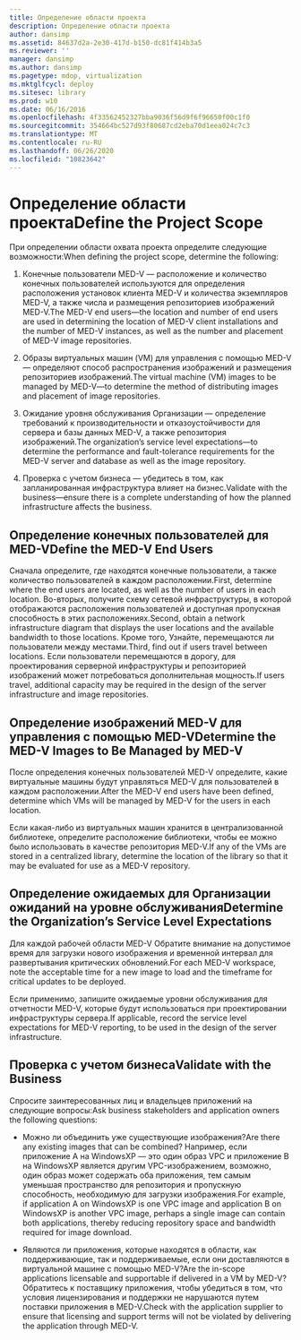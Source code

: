 ```yaml
---
title: Определение области проекта
description: Определение области проекта
author: dansimp
ms.assetid: 84637d2a-2e30-417d-b150-dc81f414b3a5
ms.reviewer: ''
manager: dansimp
ms.author: dansimp
ms.pagetype: mdop, virtualization
ms.mktglfcycl: deploy
ms.sitesec: library
ms.prod: w10
ms.date: 06/16/2016
ms.openlocfilehash: 4f33562452327bba9036f56d9f6f96650f00c1f0
ms.sourcegitcommit: 354664bc527d93f80687cd2eba70d1eea024c7c3
ms.translationtype: MT
ms.contentlocale: ru-RU
ms.lasthandoff: 06/26/2020
ms.locfileid: "10823642"
---
```

# <span data-ttu-id="c1ca9-103">Определение области проекта</span><span class="sxs-lookup"><span data-stu-id="c1ca9-103">Define the Project Scope</span></span>


<span data-ttu-id="c1ca9-104">При определении области охвата проекта определите следующие возможности:</span><span class="sxs-lookup"><span data-stu-id="c1ca9-104">When defining the project scope, determine the following:</span></span>

1.  <span data-ttu-id="c1ca9-105">Конечные пользователи MED-V — расположение и количество конечных пользователей используются для определения расположения установок клиента MED-V и количества экземпляров MED-V, а также числа и размещения репозиториев изображений MED-V.</span><span class="sxs-lookup"><span data-stu-id="c1ca9-105">The MED-V end users—the location and number of end users are used in determining the location of MED-V client installations and the number of MED-V instances, as well as the number and placement of MED-V image repositories.</span></span>

2.  <span data-ttu-id="c1ca9-106">Образы виртуальных машин (VM) для управления с помощью MED-V — определяют способ распространения изображений и размещения репозиториев изображений.</span><span class="sxs-lookup"><span data-stu-id="c1ca9-106">The virtual machine (VM) images to be managed by MED-V—to determine the method of distributing images and placement of image repositories.</span></span>

3.  <span data-ttu-id="c1ca9-107">Ожидание уровня обслуживания Организации — определение требований к производительности и отказоустойчивости для сервера и базы данных MED-V, а также репозитория изображений.</span><span class="sxs-lookup"><span data-stu-id="c1ca9-107">The organization’s service level expectations—to determine the performance and fault-tolerance requirements for the MED-V server and database as well as the image repository.</span></span>

4.  <span data-ttu-id="c1ca9-108">Проверка с учетом бизнеса — убедитесь в том, как запланированная инфраструктура влияет на бизнес.</span><span class="sxs-lookup"><span data-stu-id="c1ca9-108">Validate with the business—ensure there is a complete understanding of how the planned infrastructure affects the business.</span></span>

## <span data-ttu-id="c1ca9-109">Определение конечных пользователей для MED-V</span><span class="sxs-lookup"><span data-stu-id="c1ca9-109">Define the MED-V End Users</span></span>


<span data-ttu-id="c1ca9-110">Сначала определите, где находятся конечные пользователи, а также количество пользователей в каждом расположении.</span><span class="sxs-lookup"><span data-stu-id="c1ca9-110">First, determine where the end users are located, as well as the number of users in each location.</span></span> <span data-ttu-id="c1ca9-111">Во-вторых, получите схему сетевой инфраструктуры, в которой отображаются расположения пользователей и доступная пропускная способность в этих расположениях.</span><span class="sxs-lookup"><span data-stu-id="c1ca9-111">Second, obtain a network infrastructure diagram that displays the user locations and the available bandwidth to those locations.</span></span> <span data-ttu-id="c1ca9-112">Кроме того, Узнайте, перемещаются ли пользователи между местами.</span><span class="sxs-lookup"><span data-stu-id="c1ca9-112">Third, find out if users travel between locations.</span></span> <span data-ttu-id="c1ca9-113">Если пользователи перемещаются в дорогу, для проектирования серверной инфраструктуры и репозиторией изображений может потребоваться дополнительная мощность.</span><span class="sxs-lookup"><span data-stu-id="c1ca9-113">If users travel, additional capacity may be required in the design of the server infrastructure and image repositories.</span></span>

## <span data-ttu-id="c1ca9-114">Определение изображений MED-V для управления с помощью MED-V</span><span class="sxs-lookup"><span data-stu-id="c1ca9-114">Determine the MED-V Images to Be Managed by MED-V</span></span>


<span data-ttu-id="c1ca9-115">После определения конечных пользователей MED-V определите, какие виртуальные машины будут управляться MED-V для пользователей в каждом расположении.</span><span class="sxs-lookup"><span data-stu-id="c1ca9-115">After the MED-V end users have been defined, determine which VMs will be managed by MED-V for the users in each location.</span></span>

<span data-ttu-id="c1ca9-116">Если какая-либо из виртуальных машин хранится в централизованной библиотеке, определите расположение библиотеки, чтобы ее можно было использовать в качестве репозитория MED-V.</span><span class="sxs-lookup"><span data-stu-id="c1ca9-116">If any of the VMs are stored in a centralized library, determine the location of the library so that it may be evaluated for use as a MED-V repository.</span></span>

## <a href="" id="determine-the-organization-s-service-level-expectations"></a><span data-ttu-id="c1ca9-117">Определение ожидаемых для Организации ожиданий на уровне обслуживания</span><span class="sxs-lookup"><span data-stu-id="c1ca9-117">Determine the Organization’s Service Level Expectations</span></span>


<span data-ttu-id="c1ca9-118">Для каждой рабочей области MED-V Обратите внимание на допустимое время для загрузки нового изображения и временной интервал для развертывания критических обновлений.</span><span class="sxs-lookup"><span data-stu-id="c1ca9-118">For each MED-V workspace, note the acceptable time for a new image to load and the timeframe for critical updates to be deployed.</span></span>

<span data-ttu-id="c1ca9-119">Если применимо, запишите ожидаемые уровни обслуживания для отчетности MED-V, которые будут использоваться при проектировании инфраструктуры сервера.</span><span class="sxs-lookup"><span data-stu-id="c1ca9-119">If applicable, record the service level expectations for MED-V reporting, to be used in the design of the server infrastructure.</span></span>

## <span data-ttu-id="c1ca9-120">Проверка с учетом бизнеса</span><span class="sxs-lookup"><span data-stu-id="c1ca9-120">Validate with the Business</span></span>


<span data-ttu-id="c1ca9-121">Спросите заинтересованных лиц и владельцев приложений на следующие вопросы:</span><span class="sxs-lookup"><span data-stu-id="c1ca9-121">Ask business stakeholders and application owners the following questions:</span></span>

-   <span data-ttu-id="c1ca9-122">Можно ли объединить уже существующие изображения?</span><span class="sxs-lookup"><span data-stu-id="c1ca9-122">Are there any existing images that can be combined?</span></span> <span data-ttu-id="c1ca9-123">Например, если приложение A на WindowsXP — это один образ VPC и приложение B на WindowsXP является другим VPC-изображением, возможно, один образ может содержать оба приложения, тем самым уменьшая пространство для репозитория и пропускную способность, необходимую для загрузки изображения.</span><span class="sxs-lookup"><span data-stu-id="c1ca9-123">For example, if application A on WindowsXP is one VPC image and application B on WindowsXP is another VPC image, perhaps a single image can contain both applications, thereby reducing repository space and bandwidth required for image download.</span></span>

-   <span data-ttu-id="c1ca9-124">Являются ли приложения, которые находятся в области, как поддерживающие, так и поддерживаемые, если они доставляются в виртуальной машине с помощью MED-V?</span><span class="sxs-lookup"><span data-stu-id="c1ca9-124">Are the in-scope applications licensable and supportable if delivered in a VM by MED-V?</span></span> <span data-ttu-id="c1ca9-125">Обратитесь к поставщику приложения, чтобы убедиться в том, что условия лицензирования и поддержки не нарушаются путем поставки приложения в MED-V.</span><span class="sxs-lookup"><span data-stu-id="c1ca9-125">Check with the application supplier to ensure that licensing and support terms will not be violated by delivering the application through MED-V.</span></span>

 

 





